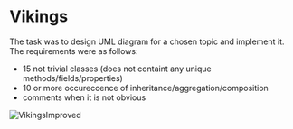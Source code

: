 # Vikings

The task was to design UML diagram for a chosen topic and implement it. The requirements were as follows:
  * 15 not trivial classes (does not containt any unique methods/fields/properties)
  * 10 or more occureccence of inheritance/aggregation/composition
  * comments when it is not obvious


![VikingsImproved](https://user-images.githubusercontent.com/45394303/112764762-6300c680-900a-11eb-9bc0-9b4dd4671031.png)
